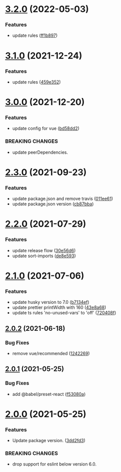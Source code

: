 # [3.2.0](https://github.com/fatesigner/eslint-config/compare/v3.1.0...v3.2.0) (2022-05-03)


### Features

* update rules ([ff1b897](https://github.com/fatesigner/eslint-config/commit/ff1b897fb3741f66d9a6e07f5919f87189080a0a))

# [3.1.0](https://github.com/fatesigner/eslint-config/compare/v3.0.0...v3.1.0) (2021-12-24)


### Features

* update rules ([459e352](https://github.com/fatesigner/eslint-config/commit/459e352be0ba084da1e990442a1cf4246ce074e4))

# [3.0.0](https://github.com/fatesigner/eslint-config/compare/v2.3.0...v3.0.0) (2021-12-20)


### Features

* update config for vue ([bd58dd2](https://github.com/fatesigner/eslint-config/commit/bd58dd28d047b19668077c3e2b788eda0115afe2))


### BREAKING CHANGES

* update peerDependencies.

# [2.3.0](https://github.com/fatesigner/eslint-config/compare/v2.2.0...v2.3.0) (2021-09-23)


### Features

* update package.json and remove travis ([011ee61](https://github.com/fatesigner/eslint-config/commit/011ee6171ecd05b634ebeaaad73a9dd0875b0a7d))
* update package.json version ([cb87bba](https://github.com/fatesigner/eslint-config/commit/cb87bba907e24ef162b96b29794beaca10fb7140))

# [2.2.0](https://github.com/fatesigner/eslint-config/compare/v2.1.0...v2.2.0) (2021-07-29)


### Features

* update release flow ([30e56d6](https://github.com/fatesigner/eslint-config/commit/30e56d6ff6b75a5b33b35c54a27e4548d33fe1c5))
* update sort-imports ([de8e593](https://github.com/fatesigner/eslint-config/commit/de8e5933fdfca5df1087ed476f7c99bbe493362e))

# [2.1.0](https://github.com/fatesigner/eslint-config/compare/v2.0.2...v2.1.0) (2021-07-06)


### Features

* update husky version to 7.0 ([b7134ef](https://github.com/fatesigner/eslint-config/commit/b7134ef1f34ba37dd716e0047e222260e8473eb0))
* update prettier printWidth with 160 ([43e8a68](https://github.com/fatesigner/eslint-config/commit/43e8a6890779798617467194e450040039d3f45c))
* update ts rules 'no-unused-vars' to 'off' ([720408f](https://github.com/fatesigner/eslint-config/commit/720408f9cc5618cfc6e1c74d922944a5a27694b5))

## [2.0.2](https://github.com/fatesigner/eslint-config/compare/v2.0.1...v2.0.2) (2021-06-18)


### Bug Fixes

* remove vue/recommended ([1242269](https://github.com/fatesigner/eslint-config/commit/124226900ed5f945be12faa485ab74a5b916a49b))

## [2.0.1](https://github.com/fatesigner/eslint-config/compare/v2.0.0...v2.0.1) (2021-05-25)


### Bug Fixes

* add @babel/preset-react ([f53080a](https://github.com/fatesigner/eslint-config/commit/f53080a67e29a3d3094771a21e2ac7c5556e7e0f))

# [2.0.0](https://github.com/fatesigner/eslint-config/compare/v1.5.0...v2.0.0) (2021-05-25)


### Features

* Update package version. ([3dd2fd3](https://github.com/fatesigner/eslint-config/commit/3dd2fd318c41b5c3010fdcfa9aaf116c855f98fb))


### BREAKING CHANGES

* drop support for eslint below version 6.0.
